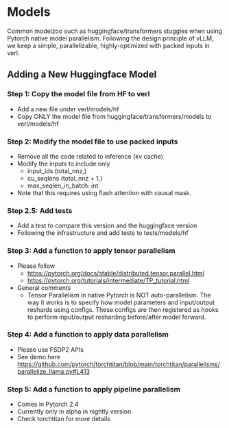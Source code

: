 # Models
Common modelzoo such as huggingface/transformers stuggles when using Pytorch native model parallelism. Following the design principle of vLLM, we keep a simple, parallelizable, highly-optimized with packed inputs in verl.
## Adding a New Huggingface Model
### Step 1: Copy the model file from HF to verl
- Add a new file under verl/models/hf
- Copy ONLY the model file from huggingface/transformers/models to verl/models/hf

### Step 2: Modify the model file to use packed inputs
- Remove all the code related to inference (kv cache)
- Modify the inputs to include only
    - input_ids (total_nnz,)
    - cu_seqlens (total_nnz + 1,)
    - max_seqlen_in_batch: int
- Note that this requires using flash attention with causal mask.

### Step 2.5: Add tests
- Add a test to compare this version and the huggingface version
- Following the infrastructure and add tests to tests/models/hf

### Step 3: Add a function to apply tensor parallelism
- Please follow
    - https://pytorch.org/docs/stable/distributed.tensor.parallel.html
    - https://pytorch.org/tutorials/intermediate/TP_tutorial.html
- General comments
    - Tensor Parallelism in native Pytorch is NOT auto-parallelism. The way it works is to specify how model parameters and input/output reshards using configs. These configs are then registered as hooks to perform input/output resharding before/after model forward.

### Step 4: Add a function to apply data parallelism
- Please use FSDP2 APIs
- See demo here https://github.com/pytorch/torchtitan/blob/main/torchtitan/parallelisms/parallelize_llama.py#L413

### Step 5: Add a function to apply pipeline parallelism
- Comes in Pytorch 2.4
- Currently only in alpha in nightly version
- Check torchtitan for more details

